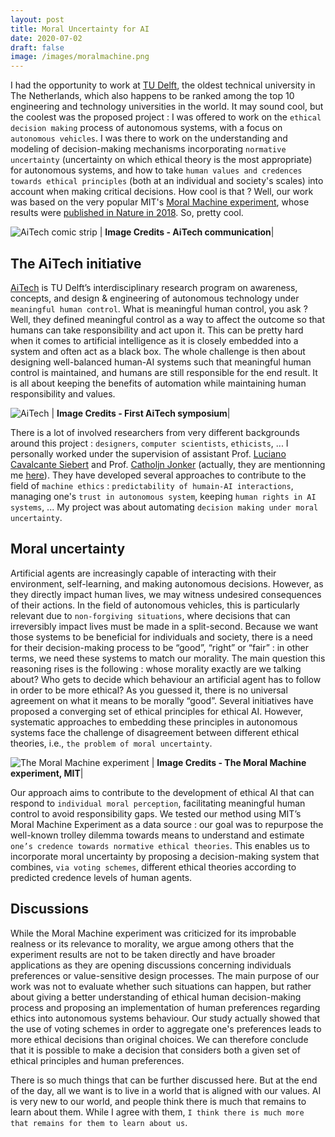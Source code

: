 ```yaml
---
layout: post
title: Moral Uncertainty for AI
date: 2020-07-02
draft: false
image: /images/moralmachine.png
---
```


I had the opportunity to work at [TU Delft](https://www.tudelft.nl/), the oldest technical university in The Netherlands, which also happens to be ranked among the top 10 engineering and technology universities in the world. It may sound cool, but the coolest was the proposed project : I was offered to work on the `ethical decision making` process of autonomous systems, with a focus on `autonomous vehicles`. I was there to work on the understanding and modeling of decision-making mechanisms incorporating `normative uncertainty` (uncertainty on which ethical theory is the most appropriate) for autonomous systems, and how to take `human values and credences towards ethical principles` (both at an individual and society's scales) into account when making critical decisions. How cool is that ? Well, our work was based on the very popular MIT's [Moral Machine experiment](https://www.moralmachine.net/), whose results were [published in Nature in 2018](https://www.nature.com/articles/s41586-018-0637-6). So, pretty cool.


![AiTech comic strip](https://pbs.twimg.com/media/Fd0GOYKXgAAggJ8?format=jpg&name=large "AiTech comic strip. Important but fun stuff")
| <b>Image Credits - AiTech communication</b>|

## The AiTech initiative
[AiTech](https://www.tudelft.nl/aitech) is TU Delft’s interdisciplinary research program on awareness, concepts, and design & engineering of autonomous technology under `meaningful human control`. What is meaningful human control, you ask ? Well, they defined meaningful control as a way to affect the outcome so that humans can take responsibility and act upon it. This can be pretty hard when it comes to artificial intelligence as it is closely embedded into a system and often act as a black box. The whole challenge is then about designing well-balanced human-AI systems such that meaningful human control is maintained, and humans are still responsible for the end result. It is all about keeping the benefits of automation while maintaining human responsibility and values.

![AiTech](https://d2k0ddhflgrk1i.cloudfront.net/Websections/AiTech/NEW/IMG_6254.jpg "First AiTech symposium. Clearly some hot topics.")
| <b>Image Credits - First AiTech symposium</b>|

There is a lot of involved researchers from very different backgrounds around this project : `designers`, `computer scientists`, `ethicists`, ... I personally worked under the supervision of assistant Prof. [Luciano Cavalcante Siebert](https://www.tudelft.nl/ewi/over-de-faculteit/afdelingen/intelligent-systems/interactive-intelligence/people/current-group-members/luciano-cavalcante-siebert) and Prof. [Catholjn Jonker](https://catholijnjonker.nl/) (actually, they are mentionning me [here](https://www.tudelft.nl/aitech/output#:~:text=Supervision%20of%20internship%20(student%20from%C2%A0%20IMT%20Mines%20Ales%2C%20France)%20on%20%E2%80%9CEthical%20decision%20making%20for%20autonomous%20systems%20considering%20moral%20uncertainty%E2%80%9D%20%40EEMCS%20%2D%20Luciano%2C%20Catholijn)). They have developed several approaches to contribute to the field of `machine ethics` : `predictability of humain-AI interactions`, managing one's `trust in autonomous system`, keeping `human rights in AI systems`, ... My project was about automating `decision making under moral uncertainty`.

## Moral uncertainty
Artificial agents are increasingly capable of interacting with their environment, self-learning, and making autonomous decisions. However, as they directly impact human lives, we may witness undesired consequences of their actions. In the field of autonomous vehicles, this is particularly relevant due to `non-forgiving situations`, where decisions that can irreversibly impact lives must be made in a split-second. Because we want those systems to be beneficial for individuals and society, there is a need for their decision-making process to be “good”, “right” or “fair” : in other terms, we need these systems to match our morality. The main question this reasoning rises is the following : whose morality exactly are we talking about? Who gets to decide which behaviour an artificial agent has to follow in order to be more ethical? As you guessed it, there is no universal agreement on what it means to be morally “good”. Several initiatives have proposed a converging set of ethical principles for ethical AI. However, systematic approaches to embedding these principles in autonomous systems face the challenge of disagreement between different ethical theories, i.e., `the problem of moral uncertainty`.

![The Moral Machine experiment](https://upload.wikimedia.org/wikipedia/commons/3/37/Moral_Machine_Screenshot.png "The Moral Machine experiment. Tough choice, huh ?")
| <b>Image Credits - The Moral Machine experiment, MIT</b>|

Our approach aims to contribute to the development of ethical AI that can respond to `individual moral perception`, facilitating meaningful human control to avoid responsibility gaps. We tested our method using MIT’s Moral Machine Experiment as a data source : our goal was to repurpose the well-known trolley dilemma towards means to understand and estimate `one’s credence towards normative ethical theories`. This enables us to incorporate moral uncertainty by proposing a decision-making system that combines, `via voting schemes`, different ethical theories according to predicted credence levels of human agents.

## Discussions
While the Moral Machine experiment was criticized for its improbable realness or its relevance to morality, we argue among others that the experiment results are not to be taken directly and have broader applications as they are opening discussions concerning individuals preferences or value-sensitive design processes. The main purpose of our work was not to evaluate whether such situations can happen, but rather about giving a better understanding of ethical human decision-making process and proposing an implementation of human preferences regarding ethics into autonomous systems behaviour. Our study actually showed that the use of voting schemes in order to aggregate one's preferences leads to more ethical decisions than original choices. We can therefore conclude that it is possible to make a decision that considers both a given set of ethical principles and human preferences.

There is so much things that can be further discussed here. But at the end of the day, all we want is to live in a world that is aligned with our values. AI is very new to our world, and people think there is much that remains to learn about them. While I agree with them, `I think there is much more that remains for them to learn about us`.